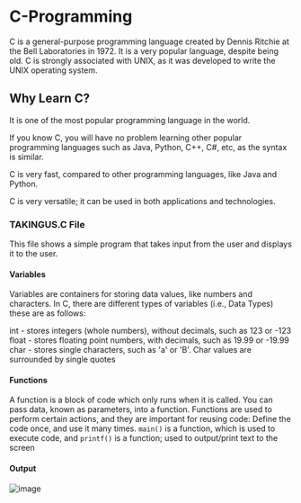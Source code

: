 # C-Programming
C is a general-purpose programming language created by Dennis Ritchie at the Bell Laboratories in 1972.
It is a very popular language, despite being old.
C is strongly associated with UNIX, as it was developed to write the UNIX operating system.
## Why Learn C?
It is one of the most popular programming language in the world.

If you know C, you will have no problem learning other popular programming languages such as Java, Python, C++, C#, etc, as the syntax is similar.

C is very fast, compared to other programming languages, like Java and Python.

C is very versatile; it can be used in both applications and technologies.

### TAKINGUS.C File

This file shows a simple program that takes input from the user and displays it to the user.

#### Variables
Variables are containers for storing data values, like numbers and characters. In C, there are different types of variables (i.e., Data Types) these are as follows:

int - stores integers (whole numbers), without decimals, such as 123 or -123
float - stores floating point numbers, with decimals, such as 19.99 or -19.99
char - stores single characters, such as 'a' or 'B'. Char values are surrounded by single quotes

#### Functions
A function is a block of code which only runs when it is called.
You can pass data, known as parameters, into a function.
Functions are used to perform certain actions, and they are important for reusing code: Define the code once, and use it many times.
`main()` is a function, which is used to execute code, and `printf()` is a function; used to output/print text to the screen

#### Output

![image](https://github.com/Shubham-Diwadkar/C-Programming/assets/125255910/b48c6e71-103f-49d4-a320-939840e52c6d)
